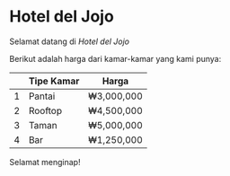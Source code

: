# Hotel del Jojo
Selamat datang di _Hotel del Jojo_

Berikut adalah harga dari kamar-kamar yang kami punya:

| |Tipe Kamar|Harga|
|-|----------|-----|
|1|Pantai    |₩3,000,000|
|2|Rooftop   |₩4,500,000|
|3|Taman     |₩5,000,000|
|4|Bar       |₩1,250,000|

Selamat menginap!
